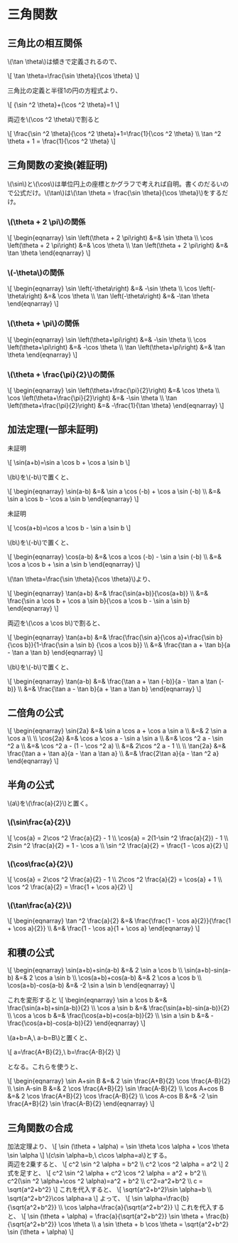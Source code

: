 # 三角関数

## 三角比の相互関係
\\(\tan \theta\\)は傾きで定義されるので、

\\[
\tan \theta=\frac{\sin \theta}{\cos \theta}
\\]

三角比の定義と半径1の円の方程式より、

\\[
{\sin ^2 \theta}+{\cos ^2 \theta}=1
\\]

両辺を\\(\cos ^2 \theta\\)で割ると

\\[
\frac{\sin ^2 \theta}{\cos ^2 \theta}+1=\frac{1}{\cos ^2 \theta} \\\\
\tan ^2 \theta + 1 = \frac{1}{\cos ^2 \theta}
\\]

## 三角関数の変換(雑証明)
\\(\sin\\)と\\(\cos\\)は単位円上の座標とかグラフで考えれば自明。書くのだるいので公式だけ。\\(\tan\\)は\\(\tan \theta = \frac{\sin \theta}{\cos \theta}\\)をするだけ。

### \\(\theta + 2 \pi\\)の関係

\\[
\begin{eqnarray}
\sin \left(\theta + 2 \pi\right) &=& \sin \theta \\\\
\cos \left(\theta + 2 \pi\right) &=& \cos \theta \\\\
\tan \left(\theta + 2 \pi\right) &=& \tan \theta
\end{eqnarray}
\\]

### \\(-\theta\\)の関係

\\[
\begin{eqnarray}
\sin \left(-\theta\right) &=& -\sin \theta \\\\
\cos \left(-\theta\right) &=& \cos \theta \\\\
\tan \left(-\theta\right) &=& -\tan \theta
\end{eqnarray}
\\]

### \\(\theta + \pi\\)の関係

\\[
\begin{eqnarray}
\sin \left(\theta+\pi\right) &=& -\sin \theta \\\\
\cos \left(\theta+\pi\right) &=& -\cos \theta \\\\
\tan \left(\theta+\pi\right) &=& \tan \theta
\end{eqnarray}
\\]

### \\(\theta + \frac{\pi}{2}\\)の関係

\\[
\begin{eqnarray}
\sin \left(\theta+\frac{\pi}{2}\right) &=& \cos \theta \\\\
\cos \left(\theta+\frac{\pi}{2}\right) &=& -\sin \theta \\\\
\tan \left(\theta+\frac{\pi}{2}\right) &=& -\frac{1}{\tan \theta}
\end{eqnarray}
\\]

## 加法定理(一部未証明)

未証明

\\[
\sin(a+b)=\sin a \cos b + \cos a \sin b
\\]

\\(b\\)を\\(-b\\)で置くと、

\\[
\begin{eqnarray}
\sin(a-b) &=& \sin a \cos (-b) + \cos a \sin (-b) \\\\
&=& \sin a \cos b - \cos a \sin b
\end{eqnarray}
\\]

未証明

\\[
\cos(a+b)=\cos a \cos b - \sin a \sin b
\\]

\\(b\\)を\\(-b\\)で置くと、

\\[
\begin{eqnarray}
\cos(a-b) &=& \cos a \cos (-b) - \sin a \sin (-b) \\\\
&=& \cos a \cos b + \sin a \sin b
\end{eqnarray}
\\]

\\(\tan \theta=\frac{\sin \theta}{\cos \theta}\\)より、

\\[
\begin{eqnarray}
\tan(a+b) &=& \frac{\sin(a+b)}{\cos(a+b)} \\\\
&=& \frac{\sin a \cos b + \cos a \sin b}{\cos a \cos b - \sin a \sin b}
\end{eqnarray}
\\]

両辺を\\(\cos a \cos b\\)で割ると、

\\[
\begin{eqnarray}
\tan(a+b) &=& \frac{\frac{\sin a}{\cos a}+\frac{\sin b}{\cos b}}{1-\frac{\sin a \sin b} {\cos a \cos b}} \\\\
&=& \frac{\tan a + \tan b}{a - \tan a \tan b}
\end{eqnarray}
\\]

\\(b\\)を\\(-b\\)で置くと、

\\[
\begin{eqnarray}
\tan(a-b) &=& \frac{\tan a + \tan (-b)}{a - \tan a \tan (-b)} \\\\
&=& \frac{\tan a - \tan b}{a + \tan a \tan b}
\end{eqnarray}
\\]

## 二倍角の公式
\\[
\begin{eqnarray}
\sin{2a} &=& \sin a \cos a + \cos a \sin a \\\\
&=& 2 \sin a \cos a \\\\
\\\\
\cos{2a} &=& \cos a \cos a - \sin a \sin a \\\\
&=& \cos ^2 a - \sin ^2 a \\\\
&=& \cos ^2 a - (1 - \cos ^2 a) \\\\
&=& 2\cos ^2 a - 1 \\\\
\\\\
\tan{2a} &=& \frac{\tan a + \tan a}{a - \tan a \tan a} \\\\
&=& \frac{2\tan a}{a - \tan ^2 a}
\end{eqnarray}
\\]

## 半角の公式
\\(a\\)を\\(\frac{a}{2}\\)と置く。
### \\(\sin\frac{a}{2}\\)
\\[
\cos{a} = 2\cos ^2 \frac{a}{2} - 1 \\\\
\cos{a} = 2(1-\sin ^2 \frac{a}{2}) - 1 \\\\
2\sin ^2 \frac{a}{2} = 1 - \cos a \\\\
\sin ^2 \frac{a}{2} = \frac{1 - \cos a}{2}
\\]

### \\(\cos\frac{a}{2}\\)

\\[
\cos{a} = 2\cos ^2 \frac{a}{2} - 1 \\\\
2\cos ^2 \frac{a}{2} = \cos{a} + 1 \\\\
\cos ^2 \frac{a}{2} = \frac{1 + \cos a}{2}
\\]

### \\(\tan\frac{a}{2}\\)
\\[
\begin{eqnarray}
\tan ^2 \frac{a}{2} &=& \frac{\frac{1 - \cos a}{2}}{\frac{1 + \cos a}{2}} \\\\
&=& \frac{1 - \cos a}{1 + \cos a}
\end{eqnarray}
\\]

## 和積の公式
\\[
\begin{eqnarray}
\sin(a+b)+sin(a-b) &=& 2 \sin a \cos b \\\\
\sin(a+b)-sin(a-b) &=& 2 \cos a \sin  b \\\\
\cos(a+b)+cos(a-b) &=& 2 \cos a \cos b \\\\
\cos(a+b)-cos(a-b) &=& -2 \sin a \sin  b
\end{eqnarray}
\\]

これを変形すると
\\[
\begin{eqnarray}
\sin a \cos b &=& \frac{\sin(a+b)+sin(a-b)}{2} \\\\
\cos a \sin b &=& \frac{\sin(a+b)-sin(a-b)}{2} \\\\
\cos a \cos b &=& \frac{\cos(a+b)+cos(a-b)}{2} \\\\
\sin a \sin b &=& -\frac{\cos(a+b)-cos(a-b)}{2}
\end{eqnarray}
\\]

\\(a+b=A,\\ a-b=B\\)と置くと、

\\[
a=\frac{A+B}{2},\\ b=\frac{A-B}{2}
\\]

となる。これらを使うと、

\\[
\begin{eqnarray}
\sin A+sin B &=& 2 \sin \frac{A+B}{2} \cos \frac{A-B}{2} \\\\
\sin A-sin B &=& 2 \cos \frac{A+B}{2} \sin  \frac{A-B}{2} \\\\
\cos A+cos B &=& 2 \cos \frac{A+B}{2} \cos \frac{A-B}{2} \\\\
\cos A-cos B &=& -2 \sin \frac{A+B}{2} \sin  \frac{A-B}{2}
\end{eqnarray}
\\]

## 三角関数の合成

加法定理より、
\\[
\sin (\theta + \alpha) = \sin \theta \cos \alpha + \cos \theta \sin \alpha
\\]
\\(c\sin \alpha=b,\\ c\cos \alpha=a\\)とする。  
両辺を2乗すると、
\\[
c^2 \sin ^2 \alpha = b^2 \\\\
c^2 \cos ^2 \alpha = a^2
\\]
2式を足すと、
\\[
c^2 \sin ^2 \alpha + c^2 \cos ^2 \alpha = a^2 + b^2 \\\\
c^2(\sin ^2 \alpha+\cos ^2 \alpha)=a^2 + b^2 \\\\
c^2=a^2+b^2 \\\\
c = \sqrt{a^2+b^2}
\\]
これを代入すると、
\\[
\sqrt{a^2+b^2}\sin \alpha=b \\\\
\sqrt{a^2+b^2}\cos \alpha=a
\\]
よって、
\\[
\sin \alpha=\frac{b}{\sqrt{a^2+b^2}} \\\\
\cos \alpha=\frac{a}{\sqrt{a^2+b^2}}
\\]
これを代入すると、
\\[
\sin (\theta + \alpha) = \frac{a}{\sqrt{a^2+b^2}} \sin \theta + \frac{b}{\sqrt{a^2+b^2}} \cos \theta \\\\
a \sin \theta + b \cos \theta = \sqrt{a^2+b^2} \sin (\theta + \alpha)
\\]